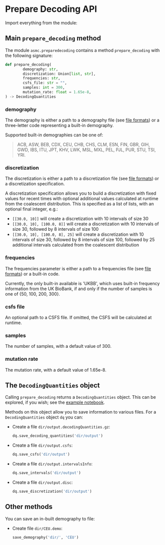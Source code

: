 # Prepare Decoding API

Import everything from the module:

## Main `prepare_decoding` method

The module `asmc.preparedecoding` contains a method `prepare_decoding` with the following signature:

```python
def prepare_decoding(
        demography: str,
        discretization: Union[list, str],
        frequencies: str,
        csfs_file: str = "",
        samples: int = 300,
        mutation_rate: float = 1.65e-8,
) -> DecodingQuantities
```

### demography

The demography is either a path to a demography file (see [file formats](./file_formats.md)) or a three-letter code representing a built-in demography.

Supported built-in demographies can be one of:
> ACB, ASW, BEB, CDX, CEU, CHB, CHS, CLM, ESN, FIN, GBR, GIH, GWD, IBS, ITU, JPT, KHV, LWK, MSL, MXL, PEL, PJL, PUR, STU, TSI, YRI.

### discretization

The discretization is either a path to a discretization file (see [file formats](./file_formats.md)) or a discretization specification.

A discretization specification allows you to build a discretization with fixed values for recent times with optional additional values calculated at runtime from the coalescent distribution.
This is specified as a list of lists, with an optional final integer, e.g.:

- `[[30.0, 10]]` will create a discretization with 10 intervals of size 30
- `[[30.0, 10], [100.0, 8]]` will create a discretization with 10 intervals of size 30, followed by 8 intervals of size 100
- `[[30.0, 10], [100.0, 8], 25]` will create a discretization with 10 intervals of size 30, followed by 8 intervals of size 100, followed by 25 additional intervals calculated from the coalescent distribution

### frequencies

The frequencies parameter is either a path to a frequencies file (see [file formats](./file_formats.md)) or a built-in code.

Currently, the only built-in available is 'UKBB', which uses built-in frequency information from the UK BioBank, if and only if the number of samples is one of {50, 100, 200, 300}.

### csfs file

An optional path to a CSFS file.
If omitted, the CSFS will be calculated at runtime.

### samples

The number of samples, with a default value of 300.

### mutation rate

The mutation rate, with a default value of 1.65e-8.


## The `DecodingQuantities` object

Calling `prepare_decoding` returns a `DecodingQuantities` object.
This can be explored, if you wish; see the [example notebook](https://github.com/PalamaraLab/PrepareDecoding/blob/dc870d8a4077498e5c0b35f5a06faa6fdc006422/notebooks/CreatingDecodingQuantities.ipynb).

Methods on this object allow you to save information to various files.
For a `DecodingQuantities` object `dq` you can:

- Create a file `dir/output.decodingQuantities.gz`:
    ```python
    dq.save_decoding_quantities('dir/output')
    ```

- Create a file `dir/output.csfs`:
    ```python
    dq.save_csfs('dir/output')
    ```

- Create a file `dir/output.intervalsInfo`:
    ```python
    dq.save_intervals('dir/output')
    ```

- Create a file `dir/output.disc`:
    ```python
    dq.save_discretization('dir/output')
    ```

## Other methods

You can save an in-built demography to file:

- Create file `dir/CEU.demo`:
    ```python
    save_demography('dir/', 'CEU')
    ```
